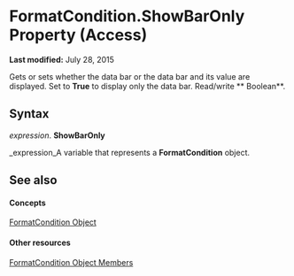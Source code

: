 
# FormatCondition.ShowBarOnly Property (Access)

 **Last modified:** July 28, 2015

Gets or sets whether the data bar or the data bar and its value are displayed. Set to  **True** to display only the data bar. Read/write ** Boolean**.

## Syntax

 _expression_. **ShowBarOnly**

 _expression_A variable that represents a  **FormatCondition** object.


## See also


#### Concepts


 [FormatCondition Object](a31deaae-b32d-c45b-b3b2-113a9e62cc7a.md)
#### Other resources


 [FormatCondition Object Members](98a01bf0-3d5c-5ea4-9291-97ddd24fd7a1.md)
